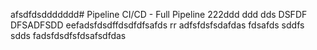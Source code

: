 afsdfdsddddddd# Pipeline CI/CD - Full Pipeline 222ddd
ddd
dds
DSFDF
DFSADFSDD
eefadsfdsdffdsdfdfsafds
rr
adfsfdsfsdafdas
fdsafds
sddfs
sdds
fadsfdsdfsfdsafsdfdas
